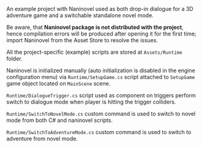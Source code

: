 An example project with Naninovel used as both drop-in dialogue for a 3D adventure game and a switchable standalone novel mode.

Be aware, that **Naninovel package is not distributed with the project**, hence compilation errors will be produced after opening it for the first time; import Naninovel from the Asset Store to resolve the issues.

All the project-specific (example) scripts are stored at `Assets/Runtime` folder.

Naninovel is initialized manually (auto initialization is disabled in the engine configuration menu) via `Runtime/SetupGame.cs` script attached to `SetupGame` game object located on `MainScene` scene.

`Runtime/DialogueTrigger.cs` script used as component on triggers perform switch to dialogue mode when player is hitting the trigger colliders.

`Runtime/SwitchToNovelMode.cs` custom command is used to switch to novel mode from both C# and naninovel scripts.

`Runtime/SwitchToAdventureMode.cs` custom command is used to switch to adventure from novel mode.
